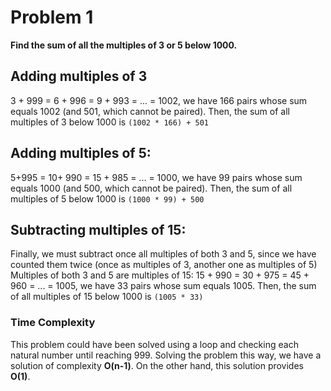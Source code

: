 # Problem 1

**Find the sum of all the multiples of 3 or 5 below 1000.**

## Adding multiples of 3

3 + 999 = 6 + 996 = 9 + 993 = ... = 1002, we have 166 pairs whose sum equals 1002 (and 501, which cannot be paired).
Then, the sum of all multiples of 3 below 1000 is `(1002 * 166) + 501`


## Adding multiples of 5:
5+995 = 10+ 990 = 15 + 985 = ... = 1000, we have 99 pairs whose sum equals 1000 (and 500, which cannot be paired).
Then, the sum of all multiples of 5 below 1000 is `(1000 * 99) + 500`

## Subtracting multiples of 15:
Finally, we must subtract once all multiples of both 3 and 5, since we have counted them twice (once as multiples of 3, another one as multiples of 5)
Multiples of both 3 and 5 are multiples of 15:
15 + 990 = 30 + 975 = 45 + 960 = ... = 1005, we have 33 pairs whose sum equals 1005.
Then, the sum of all multiples of 15 below 1000 is `(1005 * 33)`

### Time Complexity
This problem could have been solved using a loop and checking each natural number until reaching 999.
Solving the problem this way, we have a solution of complexity **O(n-1)**.
On the other hand, this solution provides **O(1)**.
